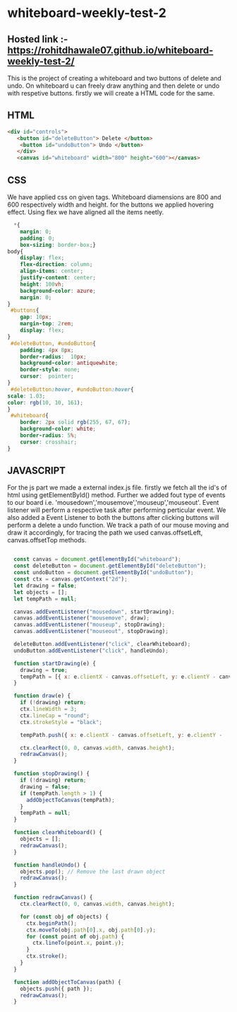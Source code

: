 # whiteboard-weekly-test-2

## Hosted link :- https://rohitdhawale07.github.io/whiteboard-weekly-test-2/

This is the project of creating a whiteboard and two buttons of delete and undo.
On whiteboard u can freely draw anything and then delete or undo with respetive buttons.
firstly we will create a HTML code for the same.

## HTML
 ```html
 <div id="controls">
    <button id="deleteButton"> Delete </button>
     <button id="undoButton"> Undo </button>
    </div>
    <canvas id="whiteboard" width="800" height="600"></canvas>
```


## CSS
We have applied css on given tags. Whiteboard diamensions are 800 and 600 respectively width and height.
for the buttons we applied hovering effect.
Using flex we have aligned all the items neetly.

```css
  *{
    margin: 0;
    padding: 0;
    box-sizing: border-box;}
body{
    display: flex;
    flex-direction: column;
    align-items: center;
    justify-content: center;
    height: 100vh;
    background-color: azure;
    margin: 0;
}
 #buttons{
    gap: 10px;
    margin-top: 2rem;
    display: flex;
}
 #deleteButton, #undoButton{
    padding: 4px 8px;
    border-radius:  10px;
    background-color: antiquewhite;
    border-style: none;
    cursor:  pointer;
}
 #deleteButton:hover, #undoButton:hover{
scale: 1.03;
color: rgb(10, 10, 161);
}
 #whiteboard{
    border: 2px solid rgb(255, 67, 67);
    background-color: white;
    border-radius: 5%;
    cursor: crosshair;
}
```

## JAVASCRIPT
For the js part we made a external index.js file.
firstly we fetch all the id's of html using getElementById() method.
Further we added fout type of events to our board i.e. 'mousedown','mousemove','mouseup','mouseout'.
Event listener will perform a respective task after performing perticular event.
We also added a Event Listener to both the buttons after clicking buttons will perform a delete a undo function.
We track a path of our mouse moving and draw it accordingly, for tracing the path we used canvas.offsetLeft, canvas.offsetTop methods.
```js

  const canvas = document.getElementById("whiteboard");
  const deleteButton = document.getElementById("deleteButton");
  const undoButton = document.getElementById("undoButton");
  const ctx = canvas.getContext("2d");
  let drawing = false;
  let objects = [];
  let tempPath = null;

  canvas.addEventListener("mousedown", startDrawing);
  canvas.addEventListener("mousemove", draw);
  canvas.addEventListener("mouseup", stopDrawing);
  canvas.addEventListener("mouseout", stopDrawing);

  deleteButton.addEventListener("click", clearWhiteboard);
  undoButton.addEventListener("click", handleUndo);

  function startDrawing(e) {
    drawing = true;
    tempPath = [{ x: e.clientX - canvas.offsetLeft, y: e.clientY - canvas.offsetTop }];
  }

  function draw(e) {
    if (!drawing) return;
    ctx.lineWidth = 3;
    ctx.lineCap = "round";
    ctx.strokeStyle = "black";

    tempPath.push({ x: e.clientX - canvas.offsetLeft, y: e.clientY -     });

    ctx.clearRect(0, 0, canvas.width, canvas.height);
    redrawCanvas();
  }

  function stopDrawing() {
    if (!drawing) return;
    drawing = false;
    if (tempPath.length > 1) {
      addObjectToCanvas(tempPath);
    }
    tempPath = null;
  }

  function clearWhiteboard() {
    objects = [];
    redrawCanvas();
  }

  function handleUndo() {
    objects.pop(); // Remove the last drawn object
    redrawCanvas();
  }

  function redrawCanvas() {
    ctx.clearRect(0, 0, canvas.width, canvas.height);

    for (const obj of objects) {
      ctx.beginPath();
      ctx.moveTo(obj.path[0].x, obj.path[0].y);
      for (const point of obj.path) {
        ctx.lineTo(point.x, point.y);
      }
      ctx.stroke();
    }
  }

  function addObjectToCanvas(path) {
    objects.push({ path });
    redrawCanvas();
  }
```


